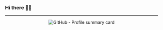 ### Hi there 👋🏻

<hr style="height=.0125em" />

<p align="center">
    <picture>
        <source 
            srcset="http://github-profile-summary-cards.vercel.app/api/cards/profile-details?username=mohammadzainabbas&theme=github_dark" 
            media="(prefers-color-scheme: dark)"
        >
    <img 
            src="http://github-profile-summary-cards.vercel.app/api/cards/profile-details?username=mohammadzainabbas&theme=github" 
            alt="GitHub - Profile summary card"
        >
    </picture>
</p>

<!--
**mohammadzainabbas/mohammadzainabbas** is a ✨ _special_ ✨ repository because its `README.md` (this file) appears on your GitHub profile.

Here are some ideas to get you started:

- 🔭 I’m currently working on ...
- 🌱 I’m currently learning ...
- 👯 I’m looking to collaborate on ...
- 🤔 I’m looking for help with ...
- 💬 Ask me about ...
- 📫 How to reach me: ...
- 😄 Pronouns: ...
- ⚡ Fun fact: ...
-->
